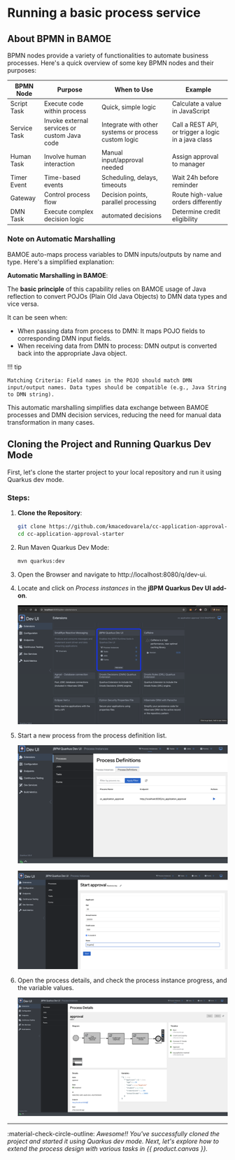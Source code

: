 # Running a basic process service

## About BPMN in BAMOE

BPMN nodes provide a variety of functionalities to automate business processes. Here's a quick overview of some key BPMN nodes and their purposes:

| **BPMN Node**  | **Purpose**                                  | **When to Use**                                      | **Example**                                         |
|----------------|----------------------------------------------|------------------------------------------------------|-----------------------------------------------------|
| Script Task    | Execute code within process                  | Quick, simple logic                                  | Calculate a value in JavaScript                     |
| Service Task   | Invoke external services or custom Java code | Integrate with other systems or process custom logic | Call a REST API, or trigger a logic in a java class |
| Human Task     | Involve human interaction                    | Manual input/approval needed                         | Assign approval to manager                          |
| Timer Event    | Time-based events                            | Scheduling, delays, timeouts                         | Wait 24h before reminder                            |
| Gateway        | Control process flow                         | Decision points, parallel processing                 | Route high-value orders differently                 |
| DMN Task       | Execute complex decision logic               | automated decisions                                  | Determine credit eligibility                        |

### Note on Automatic Marshalling

BAMOE auto-maps process variables to DMN inputs/outputs by name and type. Here's a simplified explanation:

**Automatic Marshalling in BAMOE**:

The **basic principle** of this capability relies on BAMOE usage of Java reflection to convert POJOs (Plain Old Java Objects) to DMN data types and vice versa.

It can be seen when:

- When passing data from process to DMN: It maps POJO fields to corresponding DMN input fields.
- When receiving data from DMN to process: DMN output is converted back into the appropriate Java object.

!!! tip

    Matching Criteria: Field names in the POJO should match DMN input/output names. Data types should be compatible (e.g., Java String to DMN string).


This automatic marshalling simplifies data exchange between BAMOE processes and DMN decision services, reducing the need for manual data transformation in many cases.

## Cloning the Project and Running Quarkus Dev Mode

First, let's clone the starter project to your local repository and run it using Quarkus dev mode.

### Steps:

1. **Clone the Repository**:

      ```sh
      git clone https://github.com/kmacedovarela/cc-application-approval-starter
      cd cc-application-approval-starter
      ```

2. Run Maven Quarkus Dev Mode:

     ```sh
     mvn quarkus:dev
     ```

3. Open the Browser and navigate to http://localhost:8080/q/dev-ui.

4. Locate and click on _Process instances_ in the **jBPM Quarkus Dev UI add-on**.
  
    ![dev-deploy.png](images/dev-ui.png)

5. Start a new process from the process definition list.

    ![process-def](images/starter-start-process-definition.png)

    ![process-def](images/start-process.png)

7. Open the process details, and check the process instance progress, and the variable values.

    ![process-def](images/3-cc-application-approval.png)

----

:material-check-circle-outline: _Awesome!! You've successfully cloned the project and started it using Quarkus dev mode. Next, let's explore how to extend the process design with various tasks in {{ product.canvas }}._
